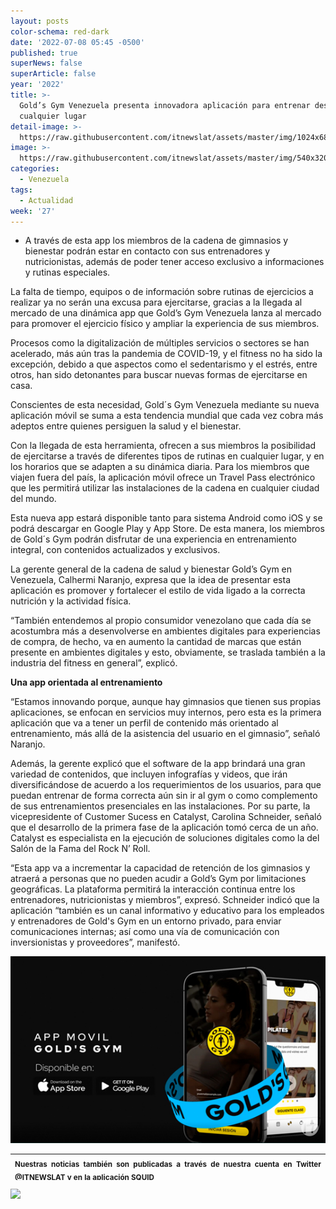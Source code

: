 ```yaml
---
layout: posts
color-schema: red-dark
date: '2022-07-08 05:45 -0500'
published: true
superNews: false
superArticle: false
year: '2022'
title: >-
  Gold’s Gym Venezuela presenta innovadora aplicación para entrenar desde
  cualquier lugar
detail-image: >-
  https://raw.githubusercontent.com/itnewslat/assets/master/img/1024x680/gold-gym-app-g.jpg
image: >-
  https://raw.githubusercontent.com/itnewslat/assets/master/img/540x320/gold-gym-app-p.jpg
categories:
  - Venezuela
tags:
  - Actualidad
week: '27'
---
```

- A través de esta app los miembros de la cadena de gimnasios y bienestar podrán estar en contacto con sus entrenadores y nutricionistas, además de poder tener acceso exclusivo a informaciones y rutinas especiales.

La falta de tiempo, equipos o de información sobre rutinas de ejercicios a realizar ya no serán una excusa para ejercitarse, gracias a la llegada al mercado de una dinámica app que Gold’s Gym Venezuela lanza al mercado para promover el ejercicio físico y ampliar la experiencia de sus miembros.

Procesos como la digitalización de múltiples servicios o sectores se han acelerado, más aún tras la pandemia de COVID-19, y el fitness no ha sido la excepción, debido a que aspectos como el sedentarismo y el estrés, entre otros, han sido detonantes para buscar nuevas formas de ejercitarse en casa.  

Conscientes de esta necesidad, Gold´s Gym Venezuela mediante su nueva aplicación móvil se suma a esta tendencia mundial que cada vez cobra más adeptos entre quienes persiguen la salud y el bienestar. 

Con la llegada de esta herramienta, ofrecen a sus miembros la posibilidad de ejercitarse a través de diferentes tipos de rutinas en cualquier lugar, y en los horarios que se adapten a su dinámica diaria. Para los miembros que viajen fuera del país, la aplicación móvil ofrece un Travel Pass electrónico que les permitirá utilizar las instalaciones de la cadena en cualquier ciudad del mundo.

Esta nueva app estará disponible tanto para sistema Android como iOS y se podrá descargar en Google Play y App Store. De esta manera, los miembros de Gold´s Gym podrán disfrutar de una experiencia en entrenamiento integral, con contenidos actualizados y exclusivos. 

La gerente general de la cadena de salud y bienestar Gold’s Gym en Venezuela, Calhermi Naranjo, expresa que la idea de presentar esta aplicación es promover y fortalecer el estilo de vida ligado a la correcta nutrición y la actividad física. 

“También entendemos al propio consumidor venezolano que cada día se acostumbra más a desenvolverse en ambientes digitales para experiencias de compra, de hecho, va en aumento la cantidad de marcas que están presente en ambientes digitales y esto, obviamente, se traslada también a la industria del fitness en general”, explicó.

**Una app orientada al entrenamiento**

“Estamos innovando porque, aunque hay gimnasios que tienen sus propias aplicaciones, se enfocan en servicios muy internos, pero esta es la primera aplicación que va a tener un perfil de contenido más orientado al entrenamiento, más allá de la asistencia del usuario en el gimnasio”, señaló Naranjo.

Además, la gerente explicó que el software de la app brindará una gran variedad de contenidos, que incluyen infografías y videos, que irán diversificándose de acuerdo a los requerimientos de los usuarios, para que puedan entrenar de forma correcta aún sin ir al gym o como complemento de sus entrenamientos presenciales en las instalaciones.
Por su parte, la vicepresidente of Customer Sucess en Catalyst, Carolina Schneider, señaló que el desarrollo de la primera fase de la aplicación tomó cerca de un año. Catalyst es especialista en la ejecución de soluciones digitales como la del Salón de la Fama del Rock N’ Roll.

“Esta app va a incrementar la capacidad de retención de los gimnasios y atraerá a personas que no pueden acudir a Gold’s Gym por limitaciones geográficas. La plataforma permitirá la interacción continua entre los entrenadores, nutricionistas y miembros”, expresó.
Schneider indicó que la aplicación “también es un canal informativo y educativo para los empleados y entrenadores de Gold's Gym en un entorno privado, para enviar comunicaciones internas; así como una vía de comunicación con inversionistas y proveedores”, manifestó.

![](https://raw.githubusercontent.com/itnewslat/assets/master/img/540x320/gold-gym-app-p.jpg)

<table style="height: 42px;" width="569">
<tbody>
<tr>
<td style="text-align: justify;"><sub><strong>Nuestras noticias también son publicadas a través de nuestra cuenta en Twitter <a href="https://twitter.com/itnewslat?lang=es">@ITNEWSLAT</a> y en la aplicación <a href="https://squidapp.co/en/">SQUID</a></strong></sub></td>
</tr>
</tbody>
</table>

<img src="https://tracker.metricool.com/c3po.jpg?hash=56f88a41e39ab42c063cc51676587a04"/>